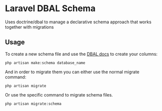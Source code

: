 # Laravel DBAL Schema

Uses doctrine/dbal to manage a declarative schema approach that works together with migrations

## Usage

To create a new schema file and use the [DBAL docs](https://www.doctrine-project.org/projects/doctrine-dbal/en/latest/reference/schema-representation.html#column) to create your columns:

```
php artisan make:schema database_name
```

And in order to migrate them you can either use the normal migrate command:

```
php artisan migrate
```

Or use the specific command to migrate schema files.

```
php artisan migrate:schema
```
